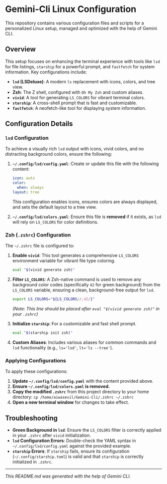 # Gemini-Cli Linux Configuration

This repository contains various configuration files and scripts for a personalized Linux setup, managed and optimized with the help of Gemini CLI.

## Overview

This setup focuses on enhancing the terminal experience with tools like `lsd` for file listings, `starship` for a powerful prompt, and `fastfetch` for system information. Key configurations include:

-   **`lsd` (LSDeluxe)**: A modern `ls` replacement with icons, colors, and tree view.
-   **Zsh**: The Z shell, configured with `Oh My Zsh` and custom aliases.
-   **`vivid`**: A tool for generating `LS_COLORS` for vibrant terminal colors.
-   **`starship`**: A cross-shell prompt that is fast and customizable.
-   **`fastfetch`**: A neofetch-like tool for displaying system information.

## Configuration Details

### `lsd` Configuration

To achieve a visually rich `lsd` output with icons, vivid colors, and no distracting background colors, ensure the following:

1.  **`~/.config/lsd/config.yaml`**:
    Create or update this file with the following content:
    ```yaml
    icon: auto
    color:
      when: always
    layout: tree
    ```
    This configuration enables icons, ensures colors are always displayed, and sets the default layout to a tree view.

2.  **`~/.config/lsd/colors.yaml`**:
    Ensure this file is **removed** if it exists, as `lsd` will rely on `LS_COLORS` for color definitions.

### Zsh (`.zshrc`) Configuration

The `~/.zshrc` file is configured to:

1.  **Enable `vivid`**: This tool generates a comprehensive `LS_COLORS` environment variable for vibrant file type coloring.
    ```zsh
    eval "$(vivid generate zsh)"
    ```

2.  **Filter `LS_COLORS`**: A Zsh-native command is used to remove any background color codes (specifically `42` for green background) from the `LS_COLORS` variable, ensuring a clean, background-free output for `lsd`.
    ```zsh
    export LS_COLORS="${LS_COLORS//;42/}"
    ```
    *(Note: This line should be placed after `eval "$(vivid generate zsh)"` in your `.zshrc`)*

3.  **Initialize `starship`**: For a customizable and fast shell prompt.
    ```zsh
    eval "$(starship init zsh)"
    ```

4.  **Custom Aliases**: Includes various aliases for common commands and `lsd` functionality (e.g., `ls='lsd'`, `lt='ls --tree'`).

### Applying Configurations

To apply these configurations:

1.  **Update `~/.config/lsd/config.yaml`** with the content provided above.
2.  **Ensure `~/.config/lsd/colors.yaml` is removed.**
3.  **Copy the modified `.zshrc`** from this project directory to your home directory:
    `cp /home/aiwasevil/Gemini-Cli/.zshrc ~/.zshrc`
4.  **Open a new terminal window** for changes to take effect.

## Troubleshooting

-   **Green Background in `lsd`**: Ensure the `LS_COLORS` filter is correctly applied in your `.zshrc` after `vivid` initialization.
-   **`lsd` Configuration Errors**: Double-check the YAML syntax in `~/.config/lsd/config.yaml` against the provided example.
-   **`starship` Errors**: If `starship` fails, ensure its configuration (`~/.config/starship.toml`) is valid and that `starship` is correctly initialized in `.zshrc`.

---
*This README.md was generated with the help of Gemini CLI.*